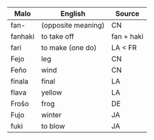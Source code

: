 Malo                    | English          | Source
----------------------- | ---------------- | --------------
fan-                    | (opposite meaning)| CN
fanhaki                 | to take off      | fan + haki
fari                    | to make (one do) | LA < FR
Fejo                    | leg              | CN
Feño                    | wind             | CN
finala                  | final            | LA
flava                   | yellow           | LA
Froŝo                   | frog             | DE
Fujo                    | winter           | JA
fuki                    | to blow          | JA


